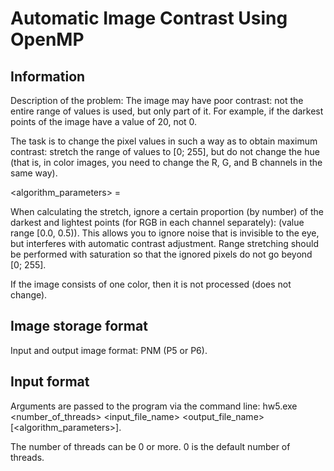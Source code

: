 # Automatic Image Contrast Using OpenMP

## Information

Description of the problem: The image may have poor contrast: not the entire range of values ​​is used, but only part of it. For example, if the darkest points of the image have a value of 20, not 0.

The task is to change the pixel values ​​in such a way as to obtain maximum contrast: stretch the range of values ​​to [0; 255], but do not change the hue (that is, in color images, you need to change the R, G, and B channels in the same way).

<algorithm_parameters> = <coefficient>
  
When calculating the stretch, ignore a certain proportion (by number) of the darkest and lightest points (for RGB in each channel separately): <coefficient> (value range [0.0, 0.5)). This allows you to ignore noise that is invisible to the eye, but interferes with automatic contrast adjustment. Range stretching should be performed with saturation so that the ignored pixels do not go beyond [0; 255].
  
If the image consists of one color, then it is not processed (does not change).
  
## Image storage format
Input and output image format: PNM (P5 or P6).
  
## Input format
Arguments are passed to the program via the command line:
hw5.exe <number_of_threads> <input_file_name> <output_file_name> [<algorithm_parameters>].
  
The number of threads can be 0 or more. 0 is the default number of threads.
